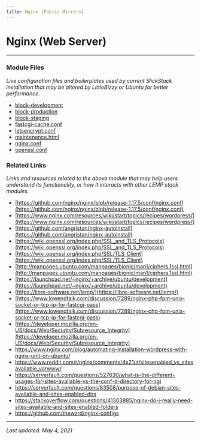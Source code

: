 ```yaml
---
title: Nginx (Public Mirrors)
---
```


# Nginx (Web Server)

----

### Module Files

*Live configuration files and boilerplates used by current SlickStack installation that may be altered by LittleBizzy or Ubuntu for better performance.*

* [block-development](block-development.txt)
* [block-production](block-production.txt)
* [block-staging](block-staging.txt)
* [fastcgi-cache.conf](fastcgi-cache-conf.txt)
* [letsencrypt.conf](letsencrypt-conf.txt)
* [maintenance.html](maintenance.txt)
* [nginx.conf](nginx-conf.txt)
* [openssl.conf](openssl-conf.txt)

### Related Links

*Links and resources related to the above module that may help users understand its functionality, or how it interacts with other LEMP stack modules.*

* [https://github.com/nginx/nginx/blob/release-1.17.5/conf/nginx.conf](https://github.com/nginx/nginx/blob/release-1.17.5/conf/nginx.conf)
* [https://www.nginx.com/resources/wiki/start/topics/recipes/wordpress/](https://www.nginx.com/resources/wiki/start/topics/recipes/wordpress/)
* [https://github.com/angristan/nginx-autoinstall](https://github.com/angristan/nginx-autoinstall)
* [https://wiki.openssl.org/index.php/SSL_and_TLS_Protocols](https://wiki.openssl.org/index.php/SSL_and_TLS_Protocols)
* [https://wiki.openssl.org/index.php/SSL/TLS_Client](https://wiki.openssl.org/index.php/SSL/TLS_Client)
* [http://manpages.ubuntu.com/manpages/bionic/man1/ciphers.1ssl.html](http://manpages.ubuntu.com/manpages/bionic/man1/ciphers.1ssl.html)
* [https://launchpad.net/~nginx/+archive/ubuntu/development](https://launchpad.net/~nginx/+archive/ubuntu/development)
* [https://libre-software.net/lemp/](https://libre-software.net/lemp/)
* [https://www.lowendtalk.com/discussion/7289/nginx-php-fpm-unix-socket-or-tcp-ip-for-fastcgi-pass](https://www.lowendtalk.com/discussion/7289/nginx-php-fpm-unix-socket-or-tcp-ip-for-fastcgi-pass)
* [https://developer.mozilla.org/en-US/docs/Web/Security/Subresource_Integrity](https://developer.mozilla.org/en-US/docs/Web/Security/Subresource_Integrity)
* https://www.nginx.com/blog/automating-installation-wordpress-with-nginx-unit-on-ubuntu/
* https://www.reddit.com/r/nginx/comments/4x21ut/sitesenabled_vs_sitesavailable_varwww/
* https://serverfault.com/questions/527630/what-is-the-different-usages-for-sites-available-vs-the-conf-d-directory-for-ngi
* https://serverfault.com/questions/83508/purpose-of-debian-sites-available-and-sites-enabled-dirs
* https://stackoverflow.com/questions/41303885/nginx-do-i-really-need-sites-available-and-sites-enabled-folders
* https://github.com/thewzrd/nginx-configs

----

*Last updated: May 4, 2021*
